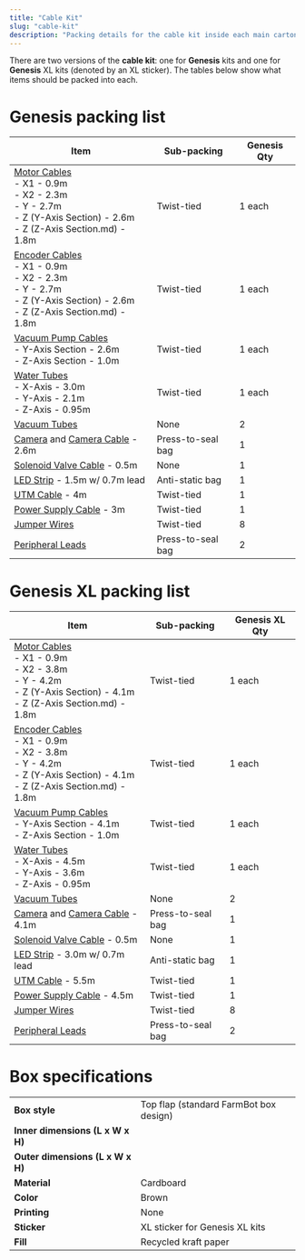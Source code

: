 ```yaml
---
title: "Cable Kit"
slug: "cable-kit"
description: "Packing details for the cable kit inside each main carton"
---
```


There are two versions of the **cable kit**: one for **Genesis** kits and one for **Genesis** <span class="fb-xl-sticker">XL</span> kits (denoted by an <span class="fb-xl-sticker">XL</span> sticker). The tables below show what items should be packed into each.

# Genesis packing list

|Item|Sub-packing|Genesis Qty|
|----|-----------|-----------|
|[Motor Cables](../../bom/electronics-and-wiring/motor-cable.md)<br>- X1 - 0.9m<br>- X2 - 2.3m<br>- Y - 2.7m<br>- Z (Y-Axis Section) - 2.6m<br>- Z (Z-Axis Section.md) - 1.8m|Twist-tied|1 each
|[Encoder Cables](../../bom/electronics-and-wiring/encoder-cable.md)<br>- X1 - 0.9m<br>- X2 - 2.3m<br>- Y - 2.7m<br>- Z (Y-Axis Section) - 2.6m<br>- Z (Z-Axis Section.md) - 1.8m|Twist-tied|1 each
|[Vacuum Pump Cables](../../bom/electronics-and-wiring/vacuum-pump-cable.md)<br>- Y-Axis Section - 2.6m<br>- Z-Axis Section - 1.0m|Twist-tied|1 each
|[Water Tubes](../../bom/tubing/tube.md)<br>- X-Axis - 3.0m<br>- Y-Axis - 2.1m<br>- Z-Axis - 0.95m|Twist-tied|1 each
|[Vacuum Tubes](../../bom/tubing/tube.md)|None|2
|[Camera](../../bom/electronics-and-wiring/camera.md) and [Camera Cable](../../bom/electronics-and-wiring/camera-cable.md) - 2.6m|Press-to-seal bag|1
|[Solenoid Valve Cable](../../bom/electronics-and-wiring/solenoid-valve-cable.md) - 0.5m|None|1
|[LED Strip](../../bom/electronics-and-wiring/led-strip.md) - 1.5m w/ 0.7m lead|Anti-static bag|1
|[UTM Cable](../../bom/electronics-and-wiring/universal-tool-mount-cable.md) - 4m|Twist-tied|1
|[Power Supply Cable](../../bom/electronics-and-wiring/power-supply-cable.md) - 3m|Twist-tied|1
|[Jumper Wires](../../bom/electronics-and-wiring/jumper-wire.md)|Twist-tied|8
|[Peripheral Leads](../../bom/electronics-and-wiring/peripheral-lead.md)|Press-to-seal bag|2

# Genesis XL packing list

|Item|Sub-packing|Genesis <span class="fb-xl-sticker">XL</span> Qty|
|----|-----------|--------------|
|[Motor Cables](../../bom/electronics-and-wiring/motor-cable.md)<br>- X1 - 0.9m<br>- X2 - 3.8m<br>- Y - 4.2m<br>- Z (Y-Axis Section) - 4.1m<br>- Z (Z-Axis Section.md) - 1.8m|Twist-tied|1 each
|[Encoder Cables](../../bom/electronics-and-wiring/encoder-cable.md)<br>- X1 - 0.9m<br>- X2 - 3.8m<br>- Y - 4.2m<br>- Z (Y-Axis Section) - 4.1m<br>- Z (Z-Axis Section.md) - 1.8m|Twist-tied|1 each
|[Vacuum Pump Cables](../../bom/electronics-and-wiring/vacuum-pump-cable.md)<br>- Y-Axis Section - 4.1m<br>- Z-Axis Section - 1.0m|Twist-tied|1 each
|[Water Tubes](../../bom/tubing/tube.md)<br>- X-Axis - 4.5m<br>- Y-Axis - 3.6m<br>- Z-Axis - 0.95m|Twist-tied|1 each
|[Vacuum Tubes](../../bom/tubing/tube.md)|None|2
|[Camera](../../bom/electronics-and-wiring/camera.md) and [Camera Cable](../../bom/electronics-and-wiring/camera-cable.md) - 4.1m|Press-to-seal bag|1
|[Solenoid Valve Cable](../../bom/electronics-and-wiring/solenoid-valve-cable.md) - 0.5m|None|1
|[LED Strip](../../bom/electronics-and-wiring/led-strip.md) - 3.0m w/ 0.7m lead|Anti-static bag|1
|[UTM Cable](../../bom/electronics-and-wiring/universal-tool-mount-cable.md) - 5.5m|Twist-tied|1
|[Power Supply Cable](../../bom/electronics-and-wiring/power-supply-cable.md) - 4.5m|Twist-tied|1
|[Jumper Wires](../../bom/electronics-and-wiring/jumper-wire.md)|Twist-tied|8
|[Peripheral Leads](../../bom/electronics-and-wiring/peripheral-lead.md)|Press-to-seal bag|2

# Box specifications

|                                |                              |
|--------------------------------|------------------------------|
|**Box style**                   |Top flap (standard FarmBot box design)
|**Inner dimensions (L x W x H)**|
|**Outer dimensions (L x W x H)**|
|**Material**                    |Cardboard
|**Color**                       |Brown
|**Printing**                    |None
|**Sticker**                     |<span class="fb-xl-sticker">XL</span> sticker for Genesis XL kits
|**Fill**                        |Recycled kraft paper

